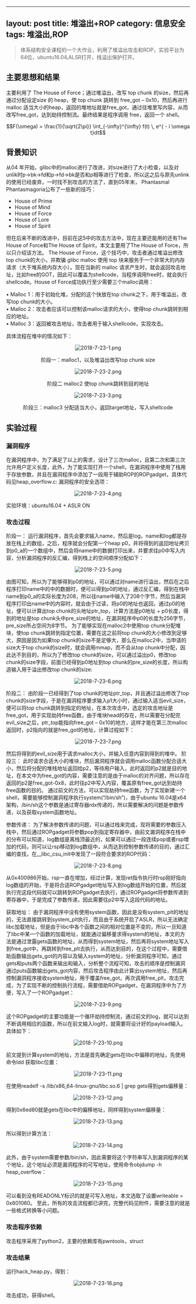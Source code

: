 
<script type="text/javascript" src="http://cdn.mathjax.org/mathjax/latest/MathJax.js?config=default"></script>

---
layout: post
title: 堆溢出+ROP
category: 信息安全
tags: 堆溢出,ROP
---
>体系结构安全课程的一个大作业，利用了堆溢出攻击和ROP，实验平台为64位，ubuntu16.04,ALSR打开，栈溢出保护打开。

## 主要思想和结果
主要利用了 The House of Force；通过堆溢出，改写 top chunk 的size，然后再通过分配设定size 的 heap，使 top chunk 跳转到 free_got – 0x10，然后再进行 malloc 适当大小的heap，返回的堆地址就是free_got，通过往堆里写内容，从而改写free_got，达到劫持控制流。最终结果是程序调用 free，返回一个 shell。

$$F(\omega) = \frac{1}{\sqrt{2\pi}} \int_{-\infty}^{\infty} f(t) \, e^{ - i \omega t}dt$$

## 背景知识
从04 年开始，glibc中的malloc进行了改进，对size进行了大小检查，以及对unlik时p->bk->fd和p->fd->bk是否和p相等进行了检查，所以这之后与原先unlink的使用已经废弃，一时找不到攻击的方法了，直到05年末， Phantasmal Phantasmagoria公布了一些新的技巧：

* House of Prime  
* House of Mind  
* House of Force  
* House of Lore  
* House of Spirit

但在后来不断的改进中，目前在这5中的攻击方法中，现在主要还能用的还有The House of Force和The House of Spirit，本文主要用了The House of Force，所以只介绍该方法。
The House of Force，这个技巧中，攻击者通过堆溢出修改 top chunk的大小，并欺骗 glibc malloc 使用 top 块来服务于一个非常大的内存请求（大于堆系统内存大小）。现在当新的 malloc 请求产生时，就会返回攻击地址，比如free的GOT，因此可以覆盖为shellcode，当程序调用free时，就会执行shellcode。House of Force成功执行至少需要三个malloc调用：

• Malloc 1：用于初始化堆，分配的这个快放在top chunk之下，用于堆溢出，改写top chunk的大小。    
• Malloc 2：攻击者应该可以控制该malloc请求的大小，使得top chunk跳转到相应的地址。   
• Malloc 3：返回被攻击地址，攻击者用于输入shellcode，实现攻击。    

具体流程在堆中的情况如下：

<div align="CENTER">
    <img src="/public/img/2018-7-23-1.png" alt="2018-7-23-1.png"/>
    <p>阶段一：malloc1，以及堆溢出改写top chunk size</p>
    <img src="/public/img/2018-7-23-2.png" alt="2018-7-23-2.png"/>
    <p>阶段二 malloc2 使top chunk跳转到目的地址</p>
    <img src="/public/img/2018-7-23-3.png" alt="2018-7-23-3.png"/>
    <p>阶段三：malloc3 分配适当大小，返回target地址，写入shellcode</p>
</div>


## 实验过程

### 漏洞程序
在漏洞程序中，为了满足了以上的需求，设计了三次malloc，且第二次和第三次允许用户定义长度，此外，为了能实现打开一个shell，在漏洞程序中使用了栈用于存放参数，并且在漏洞程序中添加了一段用于辅助ROP的ROPgadget，具体代码见heap_overflow.c:
漏洞程序的安全选项：

<div align="CENTER">
    <img src="/public/img/2018-7-23-4.png" alt="2018-7-23-4.png"/>
</div>

实验环境：ubuntu16.04 + ASLR ON

### 攻击过程
阶段一：
运行漏洞程序，首先会要求输入name，然后是log，name和log都是存放在栈上的数组，之后，程序就会分配第一个heap p0，并将得到的返回地址拷贝到p0_a的一个数组中，然后会将name中的数据打印出来，并要求往p0中写入内容，分析漏洞程序的反汇编，得到栈上的空间顺序分配如下：

<div align="CENTER">
    <img src="/public/img/2018-7-23-5.png" alt="2018-7-23-5.png"/>
</div>

由图可知，所以为了能够得到p0的地址，可以通过对name进行溢出，然后在之后程序打印name中的中的数据时，便可以得到p0的地址，通过反汇编，得到在栈中name到p0_a的实际长度为208，所以往name中输入了208个字节，然后当漏洞程序打印出name中的内容时，就会由于过读，将p0的地址也返回，通过p0的地址，便可以计算出top chunk的头地址ptr_top，计算方法是p0地址 + p0长度，得到的地址是top chunk头中pre_size的地址，在漏洞程序中p0的长度为256字节，pre_size所占空间为8字节。
为了能够实现在malloc2中使用top chunk分配堆块，使top chunk跳转到指定位置，需要在这之前将top chunk的大小修改到足够大，原因是因为如果top chunk的size不是足够大，那么在malloc2中，当申请的size大于top chunk的size时，就会调用mmap，而不会从top chunk中分配，因此达不到目的，所以为了修改top chunk的size，可以通过溢出p0，修改top chunk的size字段，前面已经得到p0地址到top chunk的pre_size的长度，所以构造输入用于溢出修改top chunk的size:

<div align="CENTER">
    <img src="/public/img/2018-7-23-6.png" alt="2018-7-23-6.png"/>
</div>

阶段二：
由阶段一已经得到了top chunk的地址ptr_top，并且通过溢出修改了top chunk的size字段，于是在漏洞程序要求输入p1大小时，通过输入适当evil_size，便可以将top chunk跳转到指定的地址，在本次攻击中，选定的攻击地址是free_got，用于实现劫持free函数，由于堆块head的存在，所以需要在分配完evil_size之后，ptr_top能指向free_got – 0x10的地方，这样才能在第三次malloc返回时，p2指向的就是free_got的地址，计算过程如下：

<div align="CENTER">
    <img src="/public/img/2018-7-23-7.png" alt="2018-7-23-7.png"/>
</div>

然后将得到的evil_size用于请求malloc大小，并输入任意内容到得到的堆中。
阶段三：
此时请求合适大小的堆块，然后漏洞程序就会调用malloc函数分配合适大小，然后将分配的堆栈地址返回给p2，等待用户输入，此时返回的p2就是目的地址，在本文中为free_got的内容，需要注意的是由于malloc的对齐问题，所以存在返回的p2是free_got-0x8，此时往p2中写入内容，覆盖原有free_got达到劫持free函数的目的。
通过前文的方法，可以实现劫持free函数，为了实现新建一个shell，需要能够控制漏洞程序执行system(“/bin/sh”)，由于ubuntu 16.04是x64架构，/bin/sh这个参数是通过寄存器rdx传递的，所以需要解决的问题是参数传递，以及获取system函数地址。

参数传递：
为了解决参数传递的问题，可以通过栈来完成，现将需要的参数压入栈中，然后通过ROPgadget将参数pop到指定寄存器中，由前文漏洞程序在栈中的分布可以知道，log数组是离栈顶最近的，如果可以通过一段连续pop或者rsp增加的代码，则可以让rsp移动到log数组中，从而达到控制参数传递的目的，通过汇编的查找，在__libc_csu_init中发现了一段符合要求的ROP代码：

<div align="CENTER">
    <img src="/public/img/2018-7-23-8.png" alt="2018-7-23-8.png"/>
</div>

从0x400986开始，rsp一直在增加，经过计算，发现ret指令执行时rsp刚好指向log数组的开始，于是将合适ROPgadget地址写入到log数组开始的位置，然后就执行完这段代码就可以跳转到ROPgadget去执行，通过ROPgadget将参数传递到寄存器中，于是完成了参数传递，因此需要往p2中写入这段代码的地址。

获取地址：
由于漏洞程序中没有使用system函数，因此是没有system_plt的地址的，无法直接跳转到system_plt执行，而且由于系统开启了ASLR，所以无法确定libc加载地址，但是由于libc中各个函数之间的相对位置是不变的，所以一旦知道了libc中某一个函数的加载地址，就能通过偏移量求得system的地址，本文的方法是通过泄露gets函数的地址，从而得到system地址，然后再将system地址写入到free_got中，再跳转到free_plt去执行，从而达到目的，在这个过程中，需要借助函数输出gets_got的内容以及输入system的地址，分析漏洞程序可知，通过gets和puts两个函数来输出和输入，分析整个流程可知，攻击的顺序是控制漏洞通过puts函数输出gets_got内容，然后攻击程序由此计算出system地址，然后再控制漏洞程序接收system地址，用于覆盖free_got，再次调用free_plt，攻击完成，为了实现不断的控制执行流程，需要借助ROPgadget，在漏洞程序中为了方便，写入了一个ROPgadget：

<div align="CENTER">
    <img src="/public/img/2018-7-23-9.png" alt="2018-7-23-9.png"/>
</div>

这个ROPgadget的主要功能是一个循环劫持控制流，通过前文的log，就可以达到不断调用相应的函数，所以在前文输入log时，就需要将设计好的payload输入。具体如下：

<div align="CENTER">
    <img src="/public/img/2018-7-23-10.png" alt="2018-7-23-10.png"/>
</div>

前文提到计算system的地址，方法是首先确定gets在libc中偏移的地址，先使用命令ldd 获取libc位置：

<div align="CENTER">
    <img src="/public/img/2018-7-23-11.png" alt="2018-7-23-11.png"/>
</div>

在使用readelf -s /lib/x86_64-linux-gnu/libc.so.6 | grep gets得到gets偏移量：

<div align="CENTER">
    <img src="/public/img/2018-7-23-12.png" alt="2018-7-23-12.png"/>
</div>

得到0x6ed80就是gets在libc中的偏移地址，同样得到system偏移量：

<div align="CENTER">
    <img src="/public/img/2018-7-23-13.png" alt="2018-7-23-13.png"/>
</div>

所以得到计算方法：

<div align="CENTER">
    <img src="/public/img/2018-7-23-14.png" alt="2018-7-23-14.png"/>
</div>

此外，由于system需要参数/bin/sh，因此需要将这个字符串写入到漏洞程序的某个地址，这个地址必须是漏洞程序的可写地址，使用命令objdump -h heap_overflow：

<div align="CENTER">
    <img src="/public/img/2018-7-23-15.png" alt="2018-7-23-15.png"/>
</div>

可以看到没有READONLY标识的就是可写入地址，本文选取了设置writeable = 0x601060。
    至此，所有的攻击流程都已讲完，完整代码见附件，需要注意的就是一些格式转换等小问题。

### 攻击程序依赖
攻击程序采用了python2，主要的依赖库有pwntools，struct

### 攻击结果
运行hack_heap.py，得到：

<div align="CENTER">
    <img src="/public/img/2018-7-23-16.png" alt="2018-7-23-16.png"/>
</div>

攻击成功，获得shell。